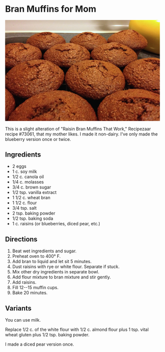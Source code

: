 # Bran Muffins for Mom

![bran muffins](../images/bran_muffins.png)

This is a slight alteration of "Raisin Bran Muffins That Work," Recipezaar recipe #73061, that my mother likes. I made it non-dairy. I've only made the blueberry version once or twice.

## Ingredients

* 2 eggs
* 1 c. soy milk
* 1/2 c. canola oil
* 1/4 c. molasses
* 3/4 c. brown sugar
* 1/2 tsp. vanilla extract
* 1 1/2 c. wheat bran
* 1 1/2 c. flour
* 3/4 tsp. salt
* 2 tsp. baking powder
* 1/2 tsp. baking soda
* 1 c. raisins (or blueberries, diced pear, etc.)

## Directions

1. Beat wet ingredients and sugar.
2. Preheat oven to 400° F.
3. Add bran to liquid and let sit 5 minutes.
4. Dust raisins with rye or white flour.  Separate if stuck.
5. Mix other dry ingredients in separate bowl.
6. Add flour mixture to bran mixture and stir gently.
7. Add raisins.
8. Fill 12--15 muffin cups.
9. Bake 20 minutes.


## Variants

You can use milk.

Replace 1/2 c. of the white flour with 1/2 c. almond flour plus 1 tsp. vital wheat gluten plus 1/2 tsp. baking powder.

I made a diced pear version once.
